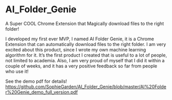 # AI_Folder_Genie
A Super COOL Chrome Extension that Magically download files to the right folder!


I developed my first ever MVP, I named AI Folder Genie, it is a Chrome Extension that can automatically download files to the right folder. I am very excited about this product, since I wrote my own machine learning algorithm for it. It’s the first product I created that is useful to a lot of people, not limited to academia. Also, I am very proud of myself that I did it within a couple of weeks, and it has a very positive feedback so far from people who use it!


See the demo pdf for details!
https://github.com/SophieGarden/AI_Folder_Genie/blob/master/AI%20Folder%20Genie_demo_full_version.pdf
